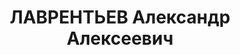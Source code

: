 ---
title: ЛАВРЕНТЬЕВ Александр Алексеевич
description: 'Род. в 1902, Богородский р-н, с. Бурцево, русский.

  Арестован в 1950. Обв. по ст. 17-58-8, 58-11. Приговор: Особое совещание, 30.12.1950
  – ссылка на поселение в Красноярский край'
---